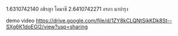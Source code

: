 1.6310742140 อชิรญา โคมาซึ 
2.6410742271 อรภา นาบำรุง

demo video 
https://drive.google.com/file/d/1ZY8kCLQNtSikKDk8St--SXg6K1doEGl2/view?usp=sharing
